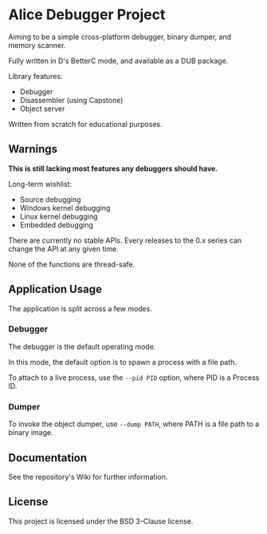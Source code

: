 # Alice Debugger Project

Aiming to be a simple cross-platform debugger, binary dumper, and memory
scanner.

Fully written in D's BetterC mode, and available as a DUB package.

Library features:
- Debugger
- Disassembler (using Capstone)
- Object server

Written from scratch for educational purposes.

## Warnings

**This is still lacking most features any debuggers should have.**

Long-term wishlist:
- Source debugging
- Windows kernel debugging
- Linux kernel debugging
- Embedded debugging

There are currently no stable APIs. Every releases to the 0.x series can change
the API at any given time.

None of the functions are thread-safe.

## Application Usage

The application is split across a few modes.

### Debugger

The debugger is the default operating mode.

In this mode, the default option is to spawn a process with a file path.

To attach to a live process, use the `--pid PID` option, where PID is a
Process ID.

### Dumper

To invoke the object dumper, use `--dump PATH`, where PATH is a file path to a
binary image.

## Documentation

See the repository's Wiki for further information.

## License

This project is licensed under the BSD 3-Clause license.